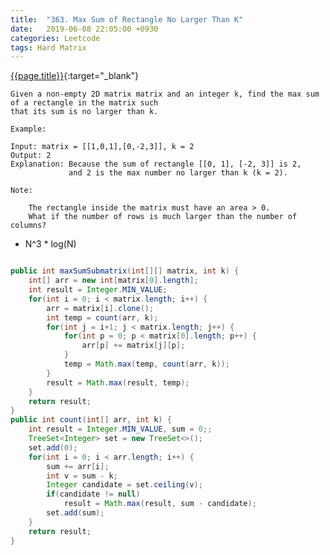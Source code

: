```yaml
---
title:  "363. Max Sum of Rectangle No Larger Than K"
date:   2019-06-08 22:05:00 +0930
categories: Leetcode
tags: Hard Matrix
---
```


[{{page.title}}](https://leetcode.com/problems/max-sum-of-rectangle-no-larger-than-k/){:target="_blank"}

    Given a non-empty 2D matrix matrix and an integer k, find the max sum of a rectangle in the matrix such
    that its sum is no larger than k.

    Example:

    Input: matrix = [[1,0,1],[0,-2,3]], k = 2
    Output: 2 
    Explanation: Because the sum of rectangle [[0, 1], [-2, 3]] is 2,
                 and 2 is the max number no larger than k (k = 2).

    Note:

        The rectangle inside the matrix must have an area > 0.
        What if the number of rows is much larger than the number of columns?


* N^3 * log(N)

```java

public int maxSumSubmatrix(int[][] matrix, int k) {
    int[] arr = new int[matrix[0].length];
    int result = Integer.MIN_VALUE;
    for(int i = 0; i < matrix.length; i++) {
        arr = matrix[i].clone();
        int temp = count(arr, k);
        for(int j = i+1; j < matrix.length; j++) {
            for(int p = 0; p < matrix[0].length; p++) {
                arr[p] += matrix[j][p];
            }
            temp = Math.max(temp, count(arr, k));
        }
        result = Math.max(result, temp);
    }
    return result;
}
public int count(int[] arr, int k) {
    int result = Integer.MIN_VALUE, sum = 0;;
    TreeSet<Integer> set = new TreeSet<>();
    set.add(0);
    for(int i = 0; i < arr.length; i++) {
        sum += arr[i];
        int v = sum - k;
        Integer candidate = set.ceiling(v);
        if(candidate != null)
            result = Math.max(result, sum - candidate);
        set.add(sum);
    }
    return result;
}
```
